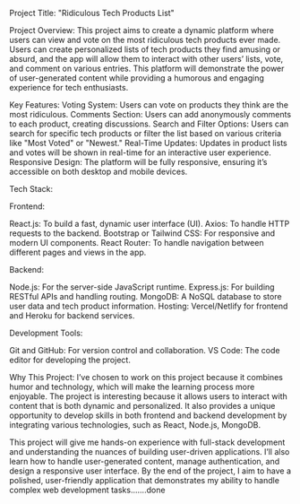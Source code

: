 Project Title: "Ridiculous Tech Products List"

Project Overview: This project aims to create a dynamic platform where users can view and vote on the most ridiculous tech products ever made. Users can create personalized lists of tech products they find amusing or absurd, and the app will allow them to interact with other users’ lists, vote, and comment on various entries. This platform will demonstrate the power of user-generated content while providing a humorous and engaging experience for tech enthusiasts.

Key Features: Voting System: Users can vote on products they think are the most ridiculous. Comments Section: Users can add anonymously comments to each product, creating discussions. Search and Filter Options: Users can search for specific tech products or filter the list based on various criteria like "Most Voted" or "Newest." Real-Time Updates: Updates in product lists and votes will be shown in real-time for an interactive user experience. Responsive Design: The platform will be fully responsive, ensuring it’s accessible on both desktop and mobile devices.

Tech Stack:

Frontend:

React.js: To build a fast, dynamic user interface (UI). Axios: To handle HTTP requests to the backend. Bootstrap or Tailwind CSS: For responsive and modern UI components. React Router: To handle navigation between different pages and views in the app.

Backend:

Node.js: For the server-side JavaScript runtime. Express.js: For building RESTful APIs and handling routing. MongoDB: A NoSQL database to store user data and tech product information. Hosting: Vercel/Netlify for frontend and Heroku for backend services.

Development Tools:

Git and GitHub: For version control and collaboration. VS Code: The code editor for developing the project.

Why This Project: I’ve chosen to work on this project because it combines humor and technology, which will make the learning process more enjoyable. The project is interesting because it allows users to interact with content that is both dynamic and personalized. It also provides a unique opportunity to develop skills in both frontend and backend development by integrating various technologies, such as React, Node.js, MongoDB.

This project will give me hands-on experience with full-stack development and understanding the nuances of building user-driven applications. I’ll also learn how to handle user-generated content, manage authentication, and design a responsive user interface. By the end of the project, I aim to have a polished, user-friendly application that demonstrates my ability to handle complex web development tasks.......done